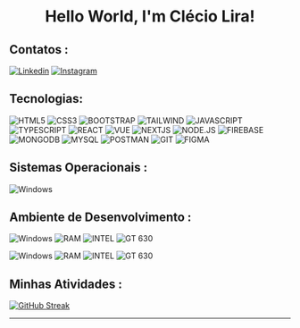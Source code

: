 # <center>Hello World, I'm Clécio Lira!

## Contatos :
[![Linkedin](https://img.shields.io/badge/-Linkedin-0A63BC?style=for-the-badge&logo=Linkedin&logoColor=white)](https://www.linkedin.com/in/cleciolira/)
[![Instagram](https://img.shields.io/badge/-Instagram-DD4B25?style=for-the-badge&logo=Instagram&logoColor=white)](https://www.instagram.com/cleciu_lira/)
  
## Tecnologias:
![HTML5](https://img.shields.io/badge/HTML5-DD4B25?style=for-the-badge&logo=html5&logoColor=white)
![CSS3](https://img.shields.io/badge/CSS3-2C97CC?style=for-the-badge&logo=css3&logoColor=white)
![BOOTSTRAP](https://img.shields.io/badge/Bootstrap-7149A3?style=for-the-badge&logo=bootstrap&logoColor=white)
![TAILWIND](https://img.shields.io/badge/Tailwind_CSS-grey?style=for-the-badge&logo=tailwind-css&logoColor=38B2AC)
![JAVASCRIPT](https://img.shields.io/badge/JavaScript-EFD81D?style=for-the-badge&logo=javascript&logoColor=black)
![TYPESCRIPT](https://img.shields.io/badge/TypeScript-3178C6?style=for-the-badge&logo=typescript&logoColor=white)
![REACT](https://shields.io/badge/react-black?logo=react&style=for-the-badge)
![VUE](https://img.shields.io/badge/Vue.js-35495E?style=for-the-badge&logo=vuedotjs&logoColor=4FC08D)
![NEXTJS](https://img.shields.io/badge/next.js-000000?style=for-the-badge&logo=nextdotjs&logoColor=white)
![NODE.JS](https://img.shields.io/badge/NODE.JS-3C873A?style=for-the-badge&logo=node.js&logoColor=white)
![FIREBASE](https://img.shields.io/badge/firebase-ffca28?style=for-the-badge&logo=firebase&logoColor=black)
![MONGODB](https://img.shields.io/badge/-MongoDB-13aa52?style=for-the-badge&logo=mongodb&logoColor=white)
![MYSQL](https://img.shields.io/badge/MySQL-4479A1?style=for-the-badge&logo=mysql&logoColor=white)
![POSTMAN](https://img.shields.io/badge/Postman-FF6C37?style=for-the-badge&logo=Postman&logoColor=white)
![GIT](https://img.shields.io/badge/Git-E94E31?style=for-the-badge&logo=git&logoColor=white)
![FIGMA](https://img.shields.io/badge/Figma-F24E1E?style=for-the-badge&logo=figma&logoColor=white)


## Sistemas Operacionais :
![Windows](https://img.shields.io/badge/Windows-006DC0?style=for-the-badge&logo=windows&logoColor=white)

## Ambiente de Desenvolvimento :
![Windows](https://img.shields.io/badge/Windows-006DC0?style=for-the-badge&logo=windows&logoColor=white)
![RAM](https://img.shields.io/badge/RAM-12GB-%230071C5.svg?&style=for-the-badge&logoColor=white)
![INTEL](https://img.shields.io/badge/INTEL-I5_3570-0078D6?style=for-the-badge&logo=intel&logoColor=white)
![GT 630](https://img.shields.io/badge/NVIDIA-GT_630-72B300?style=for-the-badge&logo=nvidia&logoColor=white)

![Windows](https://img.shields.io/badge/Windows-006DC0?style=for-the-badge&logo=windows&logoColor=white)
![RAM](https://img.shields.io/badge/RAM-12GB-%230071C5.svg?&style=for-the-badge&logoColor=white)
![INTEL](https://img.shields.io/badge/INTEL-I3_1115-0078D6?style=for-the-badge&logo=intel&logoColor=white)
![GT 630](https://img.shields.io/badge/INTEL-UHD_Graphics-0078D6?style=for-the-badge&logo=intel&logoColor=white)

## Minhas Atividades :
[![GitHub Streak](https://github-readme-streak-stats.herokuapp.com?user=ClecioLira&theme=tokyonight-duo&locale=pt_BR)](https://git.io/streak-stats)
***
